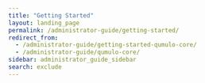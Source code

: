 ```yaml
---
title: "Getting Started"
layout: landing_page
permalink: /administrator-guide/getting-started/
redirect_from:
  - /administrator-guide/getting-started-qumulo-core/
  - /administrator-guide/qumulo-core/
sidebar: administrator_guide_sidebar
search: exclude
---
```

